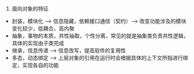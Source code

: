 
1. 面向对象的特征

* 封装，模块化 --> 信息隐藏，依赖接口通信（契约）--> 改变功能涉及的模块变化较少，低耦合，高内聚
* 抽象，事物的本质，共性抽取，个性分离，常见的就是抽象类负责共性逻辑，具体的实现由子类完成
* 继承，信息传递 --> 信息改写，提高软件的复用性
* 多态，动态绑定 --> 上层对象的引用在运行时会根据具体的上下文所指进行绑定，实现各自的功能



